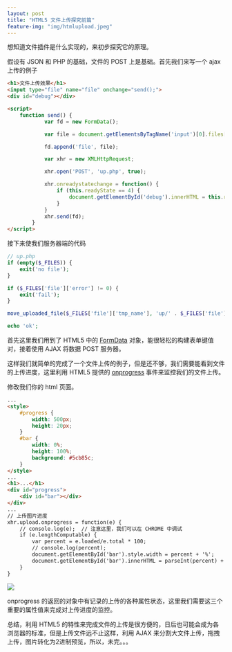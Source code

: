 ```yaml
---
layout: post
title: "HTML5 文件上传探究前篇"
feature-img: "img/htmlupload.jpeg"
---
```


想知道文件插件是什么实现的，来初步探究它的原理。

假设有 JSON 和 PHP 的基础，文件的 POST 上是基础。首先我们来写一个 ajax 上传的例子

```html
<h1>文件上传效果</h1>
<input type="file" name="file" onchange="send();">
<div id="debug"></div>

<script>
    function send() {
            var fd = new FormData();

            var file = document.getElementsByTagName('input')[0].files[0];

            fd.append('file', file);

            var xhr = new XMLHttpRequest;

            xhr.open('POST', 'up.php', true);

            xhr.onreadystatechange = function() {
                if (this.readyState == 4) {
                    document.getElementById('debug').innerHTML = this.responseText;
                }
            }
            xhr.send(fd);
        }
</script>
```

接下来使我们服务器端的代码

```php
// up.php
if (empty($_FILES)) {
    exit('no file');
}

if ($_FILES['file']['error'] != 0) {
    exit('fail');
}

move_uploaded_file($_FILES['file']['tmp_name'], 'up/' . $_FILES['file']['name']);

echo 'ok';
```

首先这里我们用到了 HTML5 中的 [FormData](https://developer.mozilla.org/en-US/docs/Web/API/FormData) 对象，能很轻松的构建表单键值对，接着使用 AJAX 将数据 POST 服务器。

这样我们就简单的完成了一个文件上传的例子，但是还不够，我们需要能看到文件的上传进度，这里利用 HTML5 提供的
 [onprogress](https://developer.mozilla.org/en-US/docs/Web/API/XMLHttpRequest/Using_XMLHttpRequest#Monitoring_progress) 事件来监控我们的文件上传。

修改我们你的 html 页面。

```html
...
<style>
    #progress {
        width: 500px;
        height: 20px;
    }
    #bar {
        width: 0%;
        height: 100%;
        background: #5cb85c;
    }
</style>
...
<h1>...</h1>
<div id="progress">
    <div id="bar"></div>
</div>
...
// 上传图片进度
xhr.upload.onprogress = function(e) {
    // console.log(e);  // 注意这里，我们可以在 CHROME 中调试
    if (e.lengthComputable) {
        var percent = e.loaded/e.total * 100;
        // console.log(percent);
        document.getElementById('bar').style.width = percent + '%';
        document.getElementById('bar').innerHTML = parseInt(percent) + '%';
    }
}
```

![](http://ww1.sinaimg.cn/mw690/baa3278fgw1ev4pmghru6j20p907p75p.jpg)

onprogress 的返回的对象中有记录的上传的各种属性状态，这里我们需要这三个重要的属性值来完成对上传进度的监控。

总结，利用 HTML5 的特性来完成文件的上传是很方便的，日后也可能会成为各浏览器的标准，但是上传文件远不止这样，利用 AJAX 来分割大文件上传，拖拽上传，图片转化为2进制预览，所以，未完。。。


